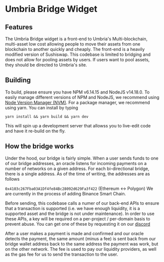 # Umbria Bridge Widget

## Features

The Umbria Bridge widget is a front-end to Umbria's Multi-blockchain, multi-asset low cost allowing people to move their assets from one blockchain to another quickly and cheaply. The front-end is a heavily modified version of Sushiswap. This codebase is limited to bridging and does not allow for pooling assets by users. If users want to pool assets, they should be directed to Umbria's site.

## Building

To build, please ensure you have NPM v6.14.15 and NodeJS v14.18.0. To easily manage different versions of NPM and NodeJS, we recommend using [Node Version Manager (NVM)](https://github.com/nvm-sh/nvm/blob/master/README.md). For a package manager, we recommend using yarn. You can install by typing

`yarn install && yarn build && yarn dev`

This will spin up a development server that allowss you to live-edit code and have it re-build on the fly.

## How the bridge works

Under the hood, our bridge is fairly simple. When a user sends funds to one of our bridge addresses, an oracle listens for incoming payments on a number of networks on a given address. For each bi-directional bridge, there is a single address. As of the time of writing, the addresses are as follows

`0x4103c267Fba03A1Df4fe84Bc28092d629Fa3f422` (Ethereum <-> Polygon)
We are currently in the process of adding Binance Smart Chain.

Before sending, this codebase calls a numer of our back-end APIs to ensure that a transaction is supported (i.e. we have enough liquidity, it is a supported asset and the bridge is not under maintenance). In order to use these APIs, a key will be required on a per-project / per-domain basis to prevent abuse. You can get one of these by requesting it on our [discord](https://discord.umbria.network/)

After a user makes a payment is made and confirmed and our oracle detects the payment, the same amount (minus a fee) is sent back from our bridge wallet address back to the same address the payment was work, but on the other network. The fee is used to pay our liquidity providers, as well as the gas fee for us to send the transaction to the user.

